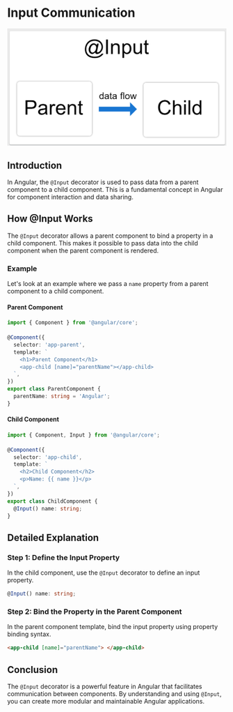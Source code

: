 # Input Communication

![Alt text](img/input.png)

## Introduction
In Angular, the `@Input` decorator is used to pass data from a parent component to a child component. This is a fundamental concept in Angular for component interaction and data sharing.

## How @Input Works
The `@Input` decorator allows a parent component to bind a property in a child component. This makes it possible to pass data into the child component when the parent component is rendered.

### Example
Let's look at an example where we pass a `name` property from a parent component to a child component.

#### Parent Component

```typescript
import { Component } from '@angular/core';

@Component({
  selector: 'app-parent',
  template: `
    <h1>Parent Component</h1>
    <app-child [name]="parentName"></app-child>
  `,
})
export class ParentComponent {
  parentName: string = 'Angular';
}
```

#### Child Component

```typescript
import { Component, Input } from '@angular/core';

@Component({
  selector: 'app-child',
  template: `
    <h2>Child Component</h2>
    <p>Name: {{ name }}</p>
  `,
})
export class ChildComponent {
  @Input() name: string;
}
```
## Detailed Explanation

### Step 1: Define the Input Property
In the child component, use the `@Input` decorator to define an input property.

```typescript
@Input() name: string;
```

### Step 2:  Bind the Property in the Parent Component
In the parent component template, bind the input property using property binding syntax.

```html
<app-child [name]="parentName"> </app-child>
```


## Conclusion
The `@Input` decorator is a powerful feature in Angular that facilitates communication between components. By understanding and using `@Input`, you can create more modular and maintainable Angular applications.